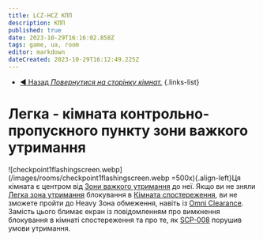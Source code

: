 ```yaml
---
title: LCZ-HCZ КПП
description: КПП 
published: true
date: 2023-10-29T16:16:02.858Z
tags: game, ua, room
editor: markdown
dateCreated: 2023-10-29T16:12:49.225Z
---
```



- [:arrow_backward: Назад *Повернутися на сторінку кімнат.*](/uk/game/rooms#zones)
{.links-list}
# Легка - кімната контрольно-пропускного пункту зони важкого утримання
![checkpoint1flashingscreen.webp](/images/rooms/checkpoint1flashingscreen.webp =500x){.align-left}Ця кімната є центром від [Зони важкого утримання](/en/game/rooms/hcz) до неї. Якщо ви не зняли [Легка зона утримання](/uk/game/rooms/lcz) блокування в [Кімната спостереження](/uk/game/rooms/cams), ви не зможете пройти до Heavy Зона обмеження, навіть із [Omni Clearance](/uk/game/items/Keycards). Замість цього блимає екран із повідомленням про вимкнення блокування в кімнаті спостереження та про те, як [SCP-008](/uk/game/scps/008) порушив умови утримання.
